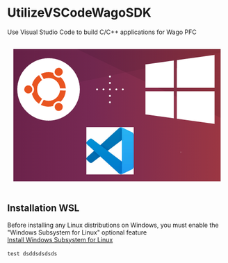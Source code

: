 # UtilizeVSCodeWagoSDK
Use Visual Studio Code to build C/C++ applications for Wago PFC

<div align="center">
   <br>
  <img src="img\VSCodeWSL.png"><br><br>
</div>

## Installation WSL
Before installing any Linux distributions on Windows, you must enable the "Windows Subsystem for Linux" optional feature <br/>
[Install Windows Subsystem for Linux](https://docs.microsoft.com/en-us/windows/wsl/install-win10)

`test dsddsdsdsds                                                                                                            `


















